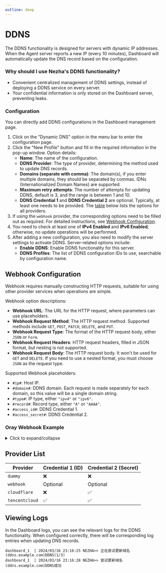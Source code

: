 ```yaml
---
outline: deep
---
```


# DDNS

The DDNS functionality is designed for servers with dynamic IP addresses. When the Agent server reports a new IP (every 10 minutes), Dashboard will automatically update the DNS record based on the configuration.

### Why should I use Nezha's DDNS functionality?

- Convenient centralized management of DDNS settings, instead of deploying a DDNS service on every server.
- Your confidential information is only stored on the Dashboard server, preventing leaks.

### Configuration

You can directly add DDNS configurations in the Dashboard management page.

1. Click on the "Dynamic DNS" option in the menu bar to enter the configuration page.
2. Click the "New Profile" button and fill in the required information in the pop-up window. Option details:
    - **Name**: The name of the configuration.
    - **DDNS Provider**: The type of provider, determining the method used to update DNS records.
    - **Domains (separate with comma)**: The domain(s), if you enter multiple domains, they should be separated by commas. IDNs (Internationalized Domain Names) are supported.
    - **Maximum retry attempts**: The number of attempts for updating DDNS, default is 3, and the range is between 1 and 10.
    - **DDNS Credential 1** and **DDNS Credential 2** are optional. Typically, at least one needs to be provided. The [table](#provider-list) below lists the options for all providers.
3. If using the `webhook` provider, the corresponding options need to be filled out as required. For detailed instructions, see [Webhook Configuration](#webhook-configuration).
4. You need to check at least one of **IPv4 Enabled** and **IPv6 Enabled**; otherwise, no update operations will be performed.
5. After adding a new configuration, you also need to modify the server settings to activate DDNS. Server-related options include:
    - **Enable DDNS**: Enable DDNS functionality for this server.
    - **DDNS Profiles**: The list of DDNS configuration IDs to use, searchable by configuration name.

## Webhook Configuration

Webhook requires manually constructing HTTP requests, suitable for using other provider services when operations are simple.

Webhook option descriptions:
- **Webhook URL**: The URL for the HTTP request, where parameters can use placeholders.
- **Webhook Request Method**: The HTTP request method. Supported methods include `GET`, `POST`, `PATCH`, `DELETE`, and `PUT`.
- **Webhook Request Type**: The format of the HTTP request body, either `JSON` or `Form`.
- **Webhook Request Headers**: HTTP request headers, filled in JSON format, but nesting is not supported.
- **Webhook Request Body**: The HTTP request body. It won't be used for `GET` and `DELETE`. If you need to use a nested format, you must choose `JSON` as the request type.

Supported Webhook placeholders:
- `#ip#`: Host IP.
- `#domain#`: DDNS domain. Each request is made separately for each domain, so this value will be a single domain string.
- `#type#`: IP type, either `"ipv4"` or `"ipv6"`.
- `#record#`: Record type, either `"A"` or `"AAAA"`.
- `#access_id#`: DDNS Credential 1.
- `#access_secret#`: DDNS Credential 2.

### Oray Webhook Example
<details>
  <summary>Click to expand/collapse</summary>

- URL：`http://ddns.oray.com/ph/update?hostname=#domain#&myip=#ip#`
- Request Method: `GET`
- Request Header：`{"Authorization": "Basic pass"}`, replace `pass` with the Base64-encoded userpass (e.g., `user:pass` becomes `dXNlcjpwYXNzCg==`).
- Oray only supports A records, so only enable IPv4. Other Webhook options are not required.

</details>

## Provider List

| Provider      | Credential 1 (ID) | Credential 2 (Secret) |
| ------------ | ----------- | --------------- |
| `dummy`      | ❌️         | ❌️             |
| `webhook`    | Optional       | Optional            |
| `cloudflare` | ❌️         | ✅             |
| `tencentcloud`| ✅        | ✅             |

## Viewing Logs

In the Dashboard logs, you can see the relevant logs for the DDNS functionality. When configured correctly, there will be corresponding log entries when updating DNS records.

```shell
dashboard_1  | 2024/03/16 23:16:25 NEZHA>> 正在尝试更新域名(ddns.example.com)DDNS(1/3)
dashboard_1  | 2024/03/16 23:16:28 NEZHA>> 尝试更新域名(ddns.example.com)DDNS成功
```

